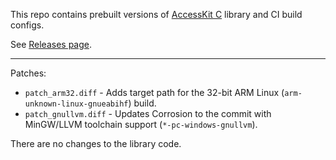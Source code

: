 This repo contains prebuilt versions of [AccessKit C](https://github.com/AccessKit/accesskit-c) library and CI build configs.

See [Releases page](https://github.com/godotengine/godot-accesskit-c-static/releases).

---

Patches:

- `patch_arm32.diff` - Adds target path for the 32-bit ARM Linux (`arm-unknown-linux-gnueabihf`) build.
- `patch_gnullvm.diff` - Updates Corrosion to the commit with MinGW/LLVM toolchain support (`*-pc-windows-gnullvm`).

There are no changes to the library code.
